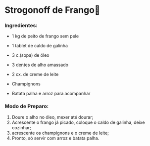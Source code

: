 #  Strogonoff de Frango🐔

### **Ingredientes:**

- 1 kg de peito de frango sem pele

- 1 tablet de caldo de galinha

- 3 c.(sopa) de óleo

- 3 dentes de alho amassado

- 2 cx. de creme de leite 

- Champignons

- Batata palha e arroz para acompanhar

  

### **Modo de Preparo**:

1. Doure o alho no óleo, mexer até dourar;
2. Acrescente o frango já picado, coloque o caldo de galinha, deixe cozinhar;
3. acrescente os champignons e o creme de leite; 
4. Pronto, só servir com arroz e batata palha.

